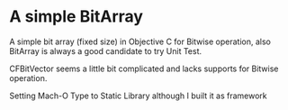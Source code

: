 # A simple BitArray
A simple bit array (fixed size) in Objective C for Bitwise operation, also BitArray is always a good candidate to try Unit Test.

CFBitVector seems a little bit complicated and lacks supports for Bitwise operation. 

Setting Mach-O Type to Static Library although I built it as framework

